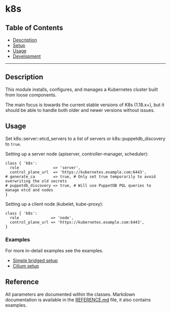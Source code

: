 # k8s

## Table of Contents

- [Description](#description)
- [Setup](#setup)
- [Usage](#usage)
- [Development](#development)

---

## Description

This module installs, configures, and manages a Kubernetes cluster built from
loose components.

The main focus is towards the current stable versions of K8s (1.18.x+), but it
should be able to handle both older and newer versions without issues.

## Usage

Set k8s::server::etcd_servers to a list of servers or k8s::puppetdb_discovery to `true`.

Setting up a server node (apiserver, controller-manager, scheduler):

```puppet
class { 'k8s':
  role               => 'server',
  control_plane_url  => 'https://kubernetes.example.com:6443',
# generate_ca        => true, # Only set true temporarily to avoid overwriting the old secrets
# puppetdb_discovery => true, # Will use PuppetDB PQL queries to manage etcd and nodes
}
```

Setting up a client node (kubelet, kube-proxy):

```puppet
class { 'k8s':
  role              => 'node',
  control_plane_url => 'https://kubernetes.example.com:6443',
}
```

### Examples

For more in-detail examples see the examples.

- [Simple bridged setup](examples/simple_setup/Readme.md)
- [Cilium setup](examples/cilium/Readme.md)

## Reference

All parameters are documented within the classes. Markdown documentation is available in the [REFERENCE.md](REFERENCE.md) file, it also contains examples.
